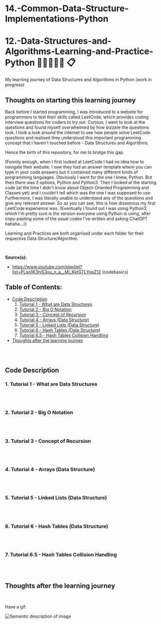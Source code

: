 # 14.-Common-Data-Structure-Implementations-Python

# 12.-Data-Structures-and-Algorithms-Learning-and-Practice-Python :large_blue_circle::heavy_minus_sign::large_blue_circle::heavy_minus_sign::large_blue_circle: 	:clipboard:
My learning journey of Data Structures and Algorithms in Python (work in progress)

## Thoughts on starting this learning journey

Back before I started programming,  I was introduced to a website for programmers to test their skills called LeetCode, which provides coding interview questions for coders
to try out. Curious, I went to look at the questions and found myself overwhelmed by how bizzare the questions look. I took a look around the internet to see how people solve
LeetCode questions and realised they understood this important programming concept that I haven't touched before - Data Structures and Algorithms.

Hence the birth of this repository, for me to bridge this gap.

(Funnily enough, when I first looked at LeetCode I had no idea how to navigate their website. I saw they had an answer template where you can type in your code answers but 
it contained many different kinds of programming languages. Obviously I went for the one I knew, Python. But then there was 2 options, Python and Python3. Then I looked at
the starting code (at the time I didn't know about Object-Oriented Programming and Classes yet) and I couldn't tell which was the one I was supposed to use. Furthermore, I 
was literally unable to understand any of the questions and give any relevant answer. So as you can see, this is how disastrous my first LeetCode experience was. (Eventually I found out I was using Python3, which I'm pretty sure is the version everyone using Python is using, after copy-pasting some of the usual codes I've written and asking ChatGPT hahaha...))

Learning and Practices are both organised under each folder for their respective Data Structure/Algorithm.

<br>

**Source(s):**
+ https://www.youtube.com/playlist?list=PLeo1K3hjS3uu_n_a__MI_KktGTLYopZ12 (codebasics) 

## Table of Contents:
+ [Code Description](#codedescription)
  1. [Tutorial 1 - What are Data Structures](#tutorial1)
  2. [Tutorial 2 - Big O Notation](#tutorial2)
  3. [Tutorial 3 - Concept of Recursion](#tutorial3)
  4. [Tutorial 4 - Arrays (Data Structure)](#tutorial4)
  5. [Tutorial 5 - Linked Lists (Data Structure)](#tutorial5)
  6. [Tutorial 6 - Hash Tables (Data Structure)](#tutorial6)
  7. [Tutorial 6.5 - Hash Tables Collision Handling](#tutorial6.5)
+ [Thoughts after the learning journey](#thoughts)

<br>

<br>

## Code Description <a name = "codedescription"></a>

### 1. Tutorial 1 - What are Data Structures <a name = "tutorial1"></a>

<br>

<br>

### 2. Tutorial 2 - Big O Notation <a name = "tutorial2"></a>

<br>

<br>

### 3. Tutorial 3 - Concept of Recursion <a name = "tutorial3"></a>

<br>

<br>

### 4. Tutorial 4 - Arrays (Data Structure) <a name = "tutorial4"></a>

<br>

<br>

### 5. Tutorial 5 - Linked Lists (Data Structure) <a name = "tutorial5"></a>

<br>

<br>

### 6. Tutorial 6 - Hash Tables (Data Structure) <a name = "tutorial6"></a>

<br>

<br>

### 7. Tutorial 6.5 - Hash Tables Collision Handling <a name = "tutorial6.5"></a>

<br>

<br>


## Thoughts after the learning journey <a name = "thoughts"></a>

<br>

Have a gif:

![Semantic description of image](https://media4.giphy.com/media/8vQSQ3cNXuDGo/200w.webp?cid=ecf05e47lb7yvtozvuuqp8dv9l1v22lipc5w2ppg752l8kpg&ep=v1_gifs_search&rid=200w.webp&ct=g)
